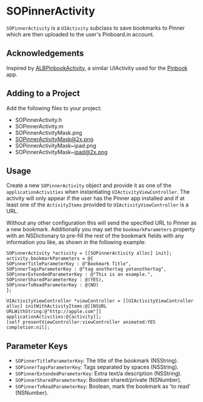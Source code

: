 # SOPinnerActivity
`SOPinnerActivity` is a `UIActivity` subclass to save bookmarks to Pinner which are then uploaded to the user's Pinboard.in account.

## Acknowledgements
Inspired by [ALBPinbookActivity](https://github.com/collindonnell/ALBPinbookActivity), a similar UIActivity used for the [Pinbook](http://albinadevelopment.com/page3) app.

## Adding to a Project
Add the following files to your project:

* SOPinnerActivity.h* SOPinnerActivity.m* SOPinnerActivityMask.png* SOPinnerActivityMask@2x.png* SOPinnerActivityMask~ipad.png* SOPinnerActivityMask~ipad@2x.png

## Usage
Create a new `SOPinnerActivity` object and provide it as one of the `applicationActivities` when instantiating `UIActivityViewController`. The activity will only appear if the user has the Pinner app installed and if at least one of the `ActivityItems` provided to `UIActivityViewController` is a URL.

Without any other configuration this will send the specified URL to Pinner as a new bookmark. Additionally you may set the `bookmarkParameters` property with an NSDictionary to pre-fill the rest of the bookmark fields with any information you like, as shown in the following example:

	SOPinnerActivity *activity = [[SOPinnerActivity alloc] init];
    activity.bookmarkParameters = @{
    SOPinnerTitleParameterKey : @"Bookmark Title", 
    SOPinnerTagsParameterKey : @"tag anothertag yetanothertag", 
    SOPinnerExtendedParameterKey : @"This is an example.", 
    SOPinnerSharedParameterKey : @(YES), 
    SOPinnerToReadParameterKey : @(NO)
    };
    
    UIActivityViewController *viewController = [[UIActivityViewController alloc] initWithActivityItems:@[[NSURL URLWithString:@"http://apple.com"]] applicationActivities:@[activity]];
    [self presentViewController:viewController animated:YES completion:nil];

## Parameter Keys
* `SOPinnerTitleParameterKey`: The title of the bookmark (NSString).
* `SOPinnerTagsParameterKey`: Tags separated by spaces (NSString).
* `SOPinnerExtendedParameterKey`: Extra text/a description (NSString).
* `SOPinnerSharedParameterKey`: Boolean shared/private (NSNumber).
* `SOPinnerToReadParameterKey`: Boolean, mark the bookmark as 'to read' (NSNumber).

